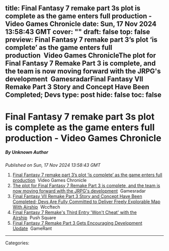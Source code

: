 title: Final Fantasy 7 remake part 3s plot is complete as the game enters full production - Video Games Chronicle
date: Sun, 17 Nov 2024 13:58:43 GMT
cover: ""
draft: false
top: false
preview: Final Fantasy 7 remake part 3’s plot ‘is complete’ as the game enters full production&nbsp;&nbsp;Video Games ChronicleThe plot for Final Fantasy 7 Remake Part 3 is complete, and the team is now moving forward with the JRPG's development&nbsp;&nbsp;GamesradarFinal Fantasy VII Remake Part 3 Story and Concept Have Been Completed; Devs
type: post
hide: false
toc: false
---

# Final Fantasy 7 remake part 3s plot is complete as the game enters full production - Video Games Chronicle
##### By Unknown Author
_Published on Sun, 17 Nov 2024 13:58:43 GMT_

1.  [Final Fantasy 7 remake part 3’s plot ‘is complete’ as the game enters full production](https://news.google.com/rss/articles/CBMiwgFBVV95cUxOSHZWYTV3YlZTdllzZ2F5RmFPc2lqMlhzTGhrRG9IejlxbUtITnV0T09DOTl4b0RvdDVLNzBUQkdieXR6V09GdE1oaWFCVTRTY2xXSFZ4QUpieDhDQThCZ1paYWhVaWhJZmxhTzAtM3FRODg4Xy15Y2NxdGU2U2JIOVdIdmRCTVJja3dycGNxRWdOdnEza2hyYlpxWlBxTE90SkVnQ0Qxb0VwczRiYi1WY2VpTHBtMEVWVnBpdU1QazV1QQ?oc=5)  Video Games Chronicle
2.  [The plot for Final Fantasy 7 Remake Part 3 is complete, and the team is now moving forward with the JRPG's development](https://news.google.com/rss/articles/CBMi9wFBVV95cUxNclE1U1dlZnpzMTZqOEdJZkt3VjM0WTZOOTM2anRUZ2RETm90azMwUFBZbHhwSkRXeC1GTlhVcmg4SnlWRkpobVVpbUh0Nk5CMXBxNllwLVhNQUdqaTVvTHpiUi1wV3p0TjZtblVLYUNGOXB6YmFSd3hXOTd6Uk1VaG82RUNKYVNudEI1Y1lSbE1KRDNfLXpQNVQxWkVCdnlLVFdoREFUVGZLclVRMmRtcDd3cFA1cWhpcWp2RGFTQzdTY1NfX3VXZ0RsMHlCZE96eGtyNWQ4eS1FcF9yQW5rcjhOUmRqRlFKVG1qWVNSdC1Qb1NsNGtv?oc=5)  Gamesradar
3.  [Final Fantasy VII Remake Part 3 Story and Concept Have Been Completed; Devs Are Fully Committed to Deliver Freely Explorable Map With Airship](https://news.google.com/rss/articles/CBMieEFVX3lxTE1QQ3AyWS1pQjdUbHBhNkZiUkRNUm1ZQmRJNXo0Q3czYXBsWHZLaVJGNXczX0RlSTRyM2dyTXBDQkZtRkpWZVVsOHR0SW1iUTVxOXZ1bDhySnNtTzYzd25kUXMzSVJnZkRuVG81WUxaeEUxWUdJTGxCNNIBfkFVX3lxTE1pTHIyOTdnVW91MTFJOTJIODlPX3hrejNSTVl5dEh0OGlRV3VnQk1fS3NUcnRFclIxOFh6d1VxQ0FyRzl4QXZ4Q3hMYWU0SnpvcTRZRHNHdUpOLVRrYmtEaTAwWm5KeE5vVFBDaXE4ZmxyaC1DYkprY0VENk1QUQ?oc=5)  Wccftech
4.  [Final Fantasy 7 Remake's Third Entry 'Won't Cheat' with the Airship](https://news.google.com/rss/articles/CBMipgFBVV95cUxPSzUtaEV3RVJleFl3T3JZeERrSFR5T0RrRU1Oc1dlaC02VkpsT1gybE9EWjdaazByMWJ5TmVsZFo4OWxHMGZPbGtDT2FGNHZIX3FQd1VwTmdyajVPY3EtU0F0WUhlLW1RUmN2endJS01BZHNFS0lwYV9mQmpHS2hrdzdPRE9TcmpPWVBuaFA1SmRmMUdkYmFEam9Vc1B2djhwRi1BSkZ3?oc=5)  Push Square
5.  [Final Fantasy 7 Remake Part 3 Gets Encouraging Development Update](https://news.google.com/rss/articles/CBMiigFBVV95cUxQbjIxMEN3S3hENkI5LXdXZ3l1UVU4M3JMT2s1U0xkb19SLXVXMW00RlhSZThoZGNhVEptNktVV09DYVIyVkhXV3FOaEJDZFVoeEZMNXpycHBHcUl0NEdmNExVZmdsN2R0cXNHd3lxZ1JMeDhUNXBwdkxrOTFPVDBrRW05akpRa3dpakE?oc=5)  GameRant

---
Categories: 

